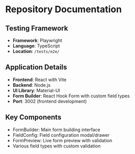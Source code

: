 # Repository Documentation

## Testing Framework

- **Framework**: Playwright
- **Language**: TypeScript
- **Location**: `/tests/e2e/`

## Application Details

- **Frontend**: React with Vite
- **Backend**: Node.js
- **UI Library**: Material-UI
- **Form Builder**: React Hook Form with custom field types
- **Port**: 3002 (frontend development)

## Key Components

- FormBuilder: Main form building interface
- FieldConfig: Field configuration modal/drawer
- FormPreview: Live form preview with validation
- Various field types with custom validation
